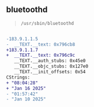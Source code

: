 ## bluetoothd

> `/usr/sbin/bluetoothd`

```diff

-183.9.1.1.5
-  __TEXT.__text: 0x796cb8
+183.9.1.1.7
+  __TEXT.__text: 0x796c9c
   __TEXT.__auth_stubs: 0x45e0
   __TEXT.__objc_stubs: 0x127e0
   __TEXT.__init_offsets: 0x54
CStrings:
+ "08:04:28"
+ "Jan 16 2025"
- "01:57:42"
- "Jan 10 2025"

```
